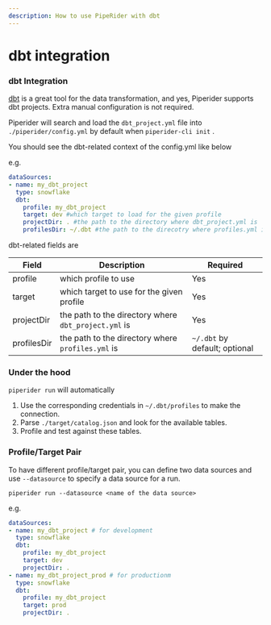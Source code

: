 ```yaml
---
description: How to use PipeRider with dbt
---
```


# dbt integration

### dbt Integration

[dbt](https://www.getdbt.com/) is a great tool for the data transformation, and yes, Piperider supports dbt projects. Extra manual configuration is not required.

Piperider will search and load the `dbt_project.yml` file into `./piperider/config.yml` by default when `piperider-cli init` .&#x20;

You should see the dbt-related context of the config.yml like below

e.g.

```yaml
dataSources:
- name: my_dbt_project
  type: snowflake
  dbt:
    profile: my_dbt_project 
    target: dev #which target to load for the given profile
    projectDir: . #the path to the directory where dbt_project.yml is
    profilesDir: ~/.dbt #the path to the direcotry where profiles.yml is
```

dbt-related fields are

| Field       | Description                                          | Required                      |
| ----------- | ---------------------------------------------------- | ----------------------------- |
| profile     | which profile to use                                 | Yes                           |
| target      | which target to use for the given profile            | Yes                           |
| projectDir  | the path to the directory where `dbt_project.yml` is | Yes                           |
| profilesDir | the path to the directory where `profiles.yml` is    | `~/.dbt` by default; optional |

### Under the hood

`piperider run` will automatically

1. Use the corresponding credentials in `~/.dbt/profiles` to make the connection.
2. Parse `./target/catalog.json` and look for the available tables.
3. Profile and test against these tables.

### Profile/Target Pair

To have different profile/target pair, you can define two data sources and use `--datasource` to specify a data source for a run.

```shell
piperider run --datasource <name of the data source>
```

e.g.

```yaml
dataSources:
- name: my_dbt_project # for development
  type: snowflake
  dbt:
    profile: my_dbt_project
    target: dev
    projectDir: .
- name: my_dbt_project_prod # for productionm
  type: snowflake
  dbt:
    profile: my_dbt_project
    target: prod
    projectDir: .    
```
